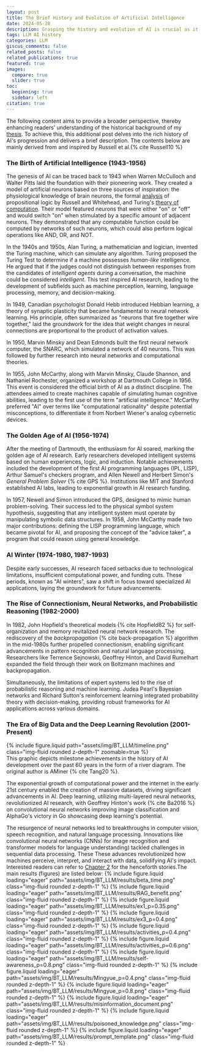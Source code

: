 ```yaml
---
layout: post
title: The Brief History and Evolution of Artificial Intelligence
date: 2024-05-28
description: Grasping the history and evolution of AI is crucial as it offers a roadmap to the origins and influence of LLMs. 
tags: LLM AI history
categories: LLM
giscus_comments: false
related_posts: false
related_publications: true
featured: true
images:
  compare: true
  slider: true
toc:
  beginning: true
  sidebar: left
citation: true
---
```



The following content aims to provide a broader perspective, thereby enhancing readers’ understanding of the historical background of my [thesis]().  To achieve this, this additional post delves into the rich history of AI's progression and delivers a brief description. The contents below are mainly derived from and inspired by Russell et al.{% cite Russell10 %}

### The Birth of Artificial Intelligence (1943-1956)
The genesis of AI can be traced back to 1943 when Warren McCulloch and Walter Pitts laid the foundation with their pioneering work. They created a model of artificial neurons based on three sources of inspiration: the physiological knowledge of brain neurons, the formal [analysis](https://en.wikipedia.org/wiki/Principia_Mathematica) of propositional logic by Russell and Whitehead, and Turing's [theory of computation](https://www.alanturing.net/turing_archive/pages/Reference%20Articles/BriefHistofComp.html). Their model featured neurons that were either "on" or "off" and would switch "on" when stimulated by a specific amount of adjacent neurons. They demonstrated that any computable function could be computed by networks of such neurons, which could also perform logical operations like AND, OR, and NOT.

In the 1940s and 1950s, Alan Turing, a mathematician and logician, invented the Turing machine, which can simulate any algorithm. Turing proposed the Turing Test to determine if a machine possesses _human-like_ intelligence. He argued that if the judges could not distinguish between responses from the candidates of _intelligent agents_ during a conversation, the machine could be considered _intelligent_. This test inspired AI research, leading to the development of subfields such as machine perception, learning, language processing, memory, and decision-making. 

In 1949, Canadian psychologist Donald Hebb introduced Hebbian learning, a theory of synaptic plasticity that became fundamental to neural network learning. His principle, often summarized as "neurons that fire together wire together," laid the groundwork for the idea that weight changes in neural connections are proportional to the product of activation values.

In 1950, Marvin Minsky and Dean Edmonds built the first neural network computer, the SNARC, which simulated a network of 40 neurons. This was followed by further research into neural networks and computational theories.

In 1955, John McCarthy, along with Marvin Minsky, Claude Shannon, and Nathaniel Rochester, organized a workshop at Dartmouth College in 1956. This event is considered the official birth of AI as a distinct discipline. The attendees aimed to create machines capable of simulating human cognitive abilities, leading to the first use of the term "artificial intelligence." McCarthy preferred "AI" over terms like "computational rationality" despite potential misconceptions, to differentiate it from Norbert Wiener's analog cybernetic devices.

### The Golden Age of AI (1956-1974)
After the meeting of Dartmouth, the enthusiasm for AI soared, marking the golden age of AI research. Early researchers developed intelligent systems based on human experiences, logic, and induction. Notable achievements included the development of the first AI programming languages (IPL, LISP), Arthur Samuel's checkers program, and Allen Newell and Herbert Simon's _General Problem Solver_ {% cite GPS %}. Institutions like MIT and Stanford established AI labs, leading to exponential growth in AI research funding.

In 1957, Newell and Simon introduced the GPS, designed to mimic human problem-solving. Their success led to the physical symbol system hypothesis, suggesting that any intelligent system must operate by manipulating symbolic data structures. In 1958, John McCarthy made two major contributions: defining the LISP programming language, which became pivotal for AI, and proposing the concept of the "advice taker", a program that could reason using general knowledge.

### AI Winter (1974-1980, 1987-1993)
Despite early successes, AI research faced setbacks due to technological limitations, insufficient computational power, and funding cuts. These periods, known as "AI winters", saw a shift in focus toward specialized AI applications, laying the groundwork for future advancements.


### The Rise of Connectionism, Neural Networks, and Probabilistic Reasoning (1982-2000)
In 1982, John Hopfield's theoretical models {% cite Hopfield82 %}  for self-organization and memory revitalized neural network research. The rediscovery of the _backpropagation_ {% cite back-propagation %}  algorithm in the mid-1980s further propelled connectionism, enabling significant advancements in pattern recognition and natural language processing. Researchers like Terrence Sejnowski, Geoffrey Hinton, and David Rumelhart expanded the field through their work on Boltzmann machines and backpropagation.

Simultaneously, the limitations of expert systems led to the rise of probabilistic reasoning and machine learning. Judea Pearl's Bayesian networks and Richard Sutton's reinforcement learning integrated probability theory with decision-making, providing robust frameworks for AI applications across various domains.

### The Era of Big Data and the Deep Learning Revolution (2001-Present)

<div class="row mt-3">
    <div class="col-12 mt-3 mt-md-0">
        {% include figure.liquid path="assets/img/BT_LLM/timeline.png" class="img-fluid rounded z-depth-1" zoomable=true %}
    </div>
</div>
<div class="caption">
    This graphic depicts milestone achievements in the history of AI development over the past 60 years in the form of a river diagram. The original author is AMiner {% cite Tang20 %}.
</div>

The exponential growth of computational power and the internet in the early 21st century enabled the creation of massive datasets, driving significant advancements in AI. Deep learning, utilizing multi-layered neural networks, revolutionized AI research, with Geoffrey Hinton's work  {% cite Ba2016 %} on convolutional neural networks improving image classification and AlphaGo's victory in Go showcasing deep learning's potential.

The resurgence of neural networks led to breakthroughs in computer vision, speech recognition, and natural language processing. Innovations like convolutional neural networks (CNNs) for image recognition and transformer models for language understanding) tackled challenges in sequential data processing. These These advances revolutionized how machines perceive, interpret, and interact with data, solidifying AI's impact. Interested readers can refer to [Chapter 2]() for the henceforth stories.The main results (figures) are listed below: 
<swiper-container keyboard="true" navigation="true" pagination="true" pagination-clickable="true" pagination-dynamic-bullets="true" rewind="true">
  <swiper-slide>{% include figure.liquid loading="eager" path="assets/img/BT_LLM/results/beta_time.png" class="img-fluid rounded z-depth-1" %}</swiper-slide>
  <swiper-slide>{% include figure.liquid loading="eager" path="assets/img/BT_LLM/results/RAG_benefit.png" class="img-fluid rounded z-depth-1" %}</swiper-slide>
  <swiper-slide>{% include figure.liquid loading="eager" path="assets/img/BT_LLM/results/ex1_p=0.35.png" class="img-fluid rounded z-depth-1" %}</swiper-slide>
  <swiper-slide>{% include figure.liquid loading="eager" path="assets/img/BT_LLM/results/ex3_p=0.4.png" class="img-fluid rounded z-depth-1" %}</swiper-slide>
  <swiper-slide>{% include figure.liquid loading="eager" path="assets/img/BT_LLM/results/activities_p=0.4.png" class="img-fluid rounded z-depth-1" %}</swiper-slide>
  <swiper-slide>{% include figure.liquid loading="eager" path="assets/img/BT_LLM/results/activities_p=0.6.png" class="img-fluid rounded z-depth-1" %}</swiper-slide>
  <swiper-slide>{% include figure.liquid loading="eager" path="assets/img/BT_LLM/results/self-awareness_p=0.8.png" class="img-fluid rounded z-depth-1" %}</swiper-slide>
  <swiper-slide>{% include figure.liquid loading="eager" path="assets/img/BT_LLM/results/Mingyue_p=0.4.png" class="img-fluid rounded z-depth-1" %}</swiper-slide>
  <swiper-slide>{% include figure.liquid loading="eager" path="assets/img/BT_LLM/results/Mingyue_p=0.8.png" class="img-fluid rounded z-depth-1" %}</swiper-slide>
  <swiper-slide>{% include figure.liquid loading="eager" path="assets/img/BT_LLM/results/misinformation_document.png" class="img-fluid rounded z-depth-1" %}</swiper-slide>
  <swiper-slide>{% include figure.liquid loading="eager" path="assets/img/BT_LLM/results/poisoned_knowledge.png" class="img-fluid rounded z-depth-1" %}</swiper-slide>
  <swiper-slide>{% include figure.liquid loading="eager" path="assets/img/BT_LLM/results/prompt_template.png" class="img-fluid rounded z-depth-1" %}</swiper-slide>
</swiper-container>


